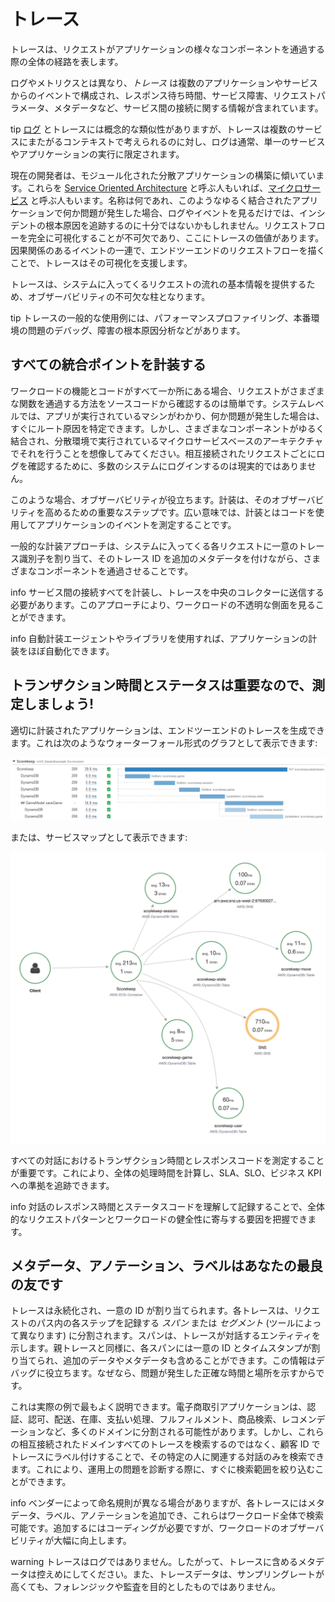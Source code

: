 # トレース

トレースは、リクエストがアプリケーションの様々なコンポーネントを通過する際の全体の経路を表します。

ログやメトリクスとは異なり、*トレース* は複数のアプリケーションやサービスからのイベントで構成され、レスポンス待ち時間、サービス障害、リクエストパラメータ、メタデータなど、サービス間の接続に関する情報が含まれています。

tip
    [ログ](../signals/logs/) とトレースには概念的な類似性がありますが、トレースは複数のサービスにまたがるコンテキストで考えられるのに対し、ログは通常、単一のサービスやアプリケーションの実行に限定されます。


現在の開発者は、モジュール化された分散アプリケーションの構築に傾いています。これらを [Service Oriented Architecture](https://en.wikipedia.org/wiki/Service-oriented_architecture) と呼ぶ人もいれば、[マイクロサービス](https://aws.amazon.com/jp/microservices/) と呼ぶ人もいます。名称は何であれ、このようなゆるく結合されたアプリケーションで何か問題が発生した場合、ログやイベントを見るだけでは、インシデントの根本原因を追跡するのに十分ではないかもしれません。リクエストフローを完全に可視化することが不可欠であり、ここにトレースの価値があります。因果関係のあるイベントの一連で、エンドツーエンドのリクエストフローを描くことで、トレースはその可視化を支援します。

トレースは、システムに入ってくるリクエストの流れの基本情報を提供するため、オブザーバビリティの不可欠な柱となります。

tip
    トレースの一般的な使用例には、パフォーマンスプロファイリング、本番環境の問題のデバッグ、障害の根本原因分析などがあります。


## すべての統合ポイントを計装する

ワークロードの機能とコードがすべて一か所にある場合、リクエストがさまざまな関数を通過する方法をソースコードから確認するのは簡単です。システムレベルでは、アプリが実行されているマシンがわかり、何か問題が発生した場合は、すぐにルート原因を特定できます。しかし、さまざまなコンポーネントがゆるく結合され、分散環境で実行されているマイクロサービスベースのアーキテクチャでそれを行うことを想像してみてください。相互接続されたリクエストごとにログを確認するために、多数のシステムにログインするのは現実的ではありません。

このような場合、オブザーバビリティが役立ちます。計装は、そのオブザーバビリティを高めるための重要なステップです。広い意味では、計装とはコードを使用してアプリケーションのイベントを測定することです。

一般的な計装アプローチは、システムに入ってくる各リクエストに一意のトレース識別子を割り当て、そのトレース ID を追加のメタデータを付けながら、さまざまなコンポーネントを通過させることです。

info
    サービス間の接続すべてを計装し、トレースを中央のコレクターに送信する必要があります。このアプローチにより、ワークロードの不透明な側面を見ることができます。

info
    自動計装エージェントやライブラリを使用すれば、アプリケーションの計装をほぼ自動化できます。


## トランザクション時間とステータスは重要なので、測定しましょう!

適切に計装されたアプリケーションは、エンドツーエンドのトレースを生成できます。これは次のようなウォーターフォール形式のグラフとして表示できます:

![WaterFall Trace](../images/waterfall-trace.png)

または、サービスマップとして表示できます:

![servicemap Trace](../images/service-map-trace.png)

すべての対話におけるトランザクション時間とレスポンスコードを測定することが重要です。これにより、全体の処理時間を計算し、SLA、SLO、ビジネス KPI への準拠を追跡できます。

info
    対話のレスポンス時間とステータスコードを理解して記録することで、全体的なリクエストパターンとワークロードの健全性に寄与する要因を把握できます。


## メタデータ、アノテーション、ラベルはあなたの最良の友です

トレースは永続化され、一意の ID が割り当てられます。各トレースは、リクエストのパス内の各ステップを記録する *スパン* または *セグメント* (ツールによって異なります) に分割されます。スパンは、トレースが対話するエンティティを示します。親トレースと同様に、各スパンには一意の ID とタイムスタンプが割り当てられ、追加のデータやメタデータも含めることができます。この情報はデバッグに役立ちます。なぜなら、問題が発生した正確な時間と場所を示すからです。

これは実際の例で最もよく説明できます。電子商取引アプリケーションは、認証、認可、配送、在庫、支払い処理、フルフィルメント、商品検索、レコメンデーションなど、多くのドメインに分割される可能性があります。しかし、これらの相互接続されたドメインすべてのトレースを検索するのではなく、顧客 ID でトレースにラベル付けすることで、その特定の人に関連する対話のみを検索できます。これにより、運用上の問題を診断する際に、すぐに検索範囲を絞り込むことができます。

info
    ベンダーによって命名規則が異なる場合がありますが、各トレースにはメタデータ、ラベル、アノテーションを追加でき、これらはワークロード全体で検索可能です。追加するにはコーディングが必要ですが、ワークロードのオブザーバビリティが大幅に向上します。

warning
    トレースはログではありません。したがって、トレースに含めるメタデータは控えめにしてください。また、トレースデータは、サンプリングレートが高くても、フォレンジックや監査を目的としたものではありません。
